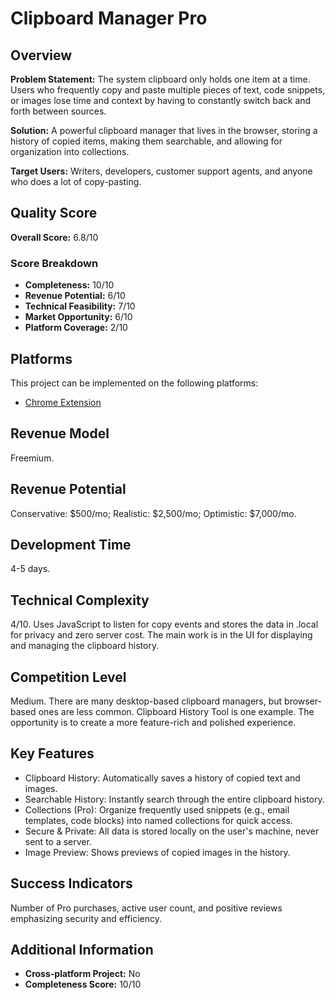 # Clipboard Manager Pro

## Overview
**Problem Statement:** The system clipboard only holds one item at a time. Users who frequently copy and paste multiple pieces of text, code snippets, or images lose time and context by having to constantly switch back and forth between sources.

**Solution:** A powerful clipboard manager that lives in the browser, storing a history of copied items, making them searchable, and allowing for organization into collections.

**Target Users:** Writers, developers, customer support agents, and anyone who does a lot of copy-pasting.

## Quality Score
**Overall Score:** 6.8/10

### Score Breakdown
- **Completeness:** 10/10
- **Revenue Potential:** 6/10
- **Technical Feasibility:** 7/10
- **Market Opportunity:** 6/10
- **Platform Coverage:** 2/10

## Platforms
This project can be implemented on the following platforms:
- [Chrome Extension](./platforms/chrome-extension/)

## Revenue Model
Freemium.

## Revenue Potential
Conservative: $500/mo; Realistic: $2,500/mo; Optimistic: $7,000/mo.

## Development Time
4-5 days.

## Technical Complexity
4/10. Uses JavaScript to listen for copy events and stores the data in .local for privacy and zero server cost. The main work is in the UI for displaying and managing the clipboard history.

## Competition Level
Medium. There are many desktop-based clipboard managers, but browser-based ones are less common. Clipboard History Tool is one example. The opportunity is to create a more feature-rich and polished experience.

## Key Features
- Clipboard History: Automatically saves a history of copied text and images.
- Searchable History: Instantly search through the entire clipboard history.
- Collections (Pro): Organize frequently used snippets (e.g., email templates, code blocks) into named collections for quick access.
- Secure & Private: All data is stored locally on the user's machine, never sent to a server.
- Image Preview: Shows previews of copied images in the history.

## Success Indicators
Number of Pro purchases, active user count, and positive reviews emphasizing security and efficiency.

## Additional Information
- **Cross-platform Project:** No
- **Completeness Score:** 10/10
